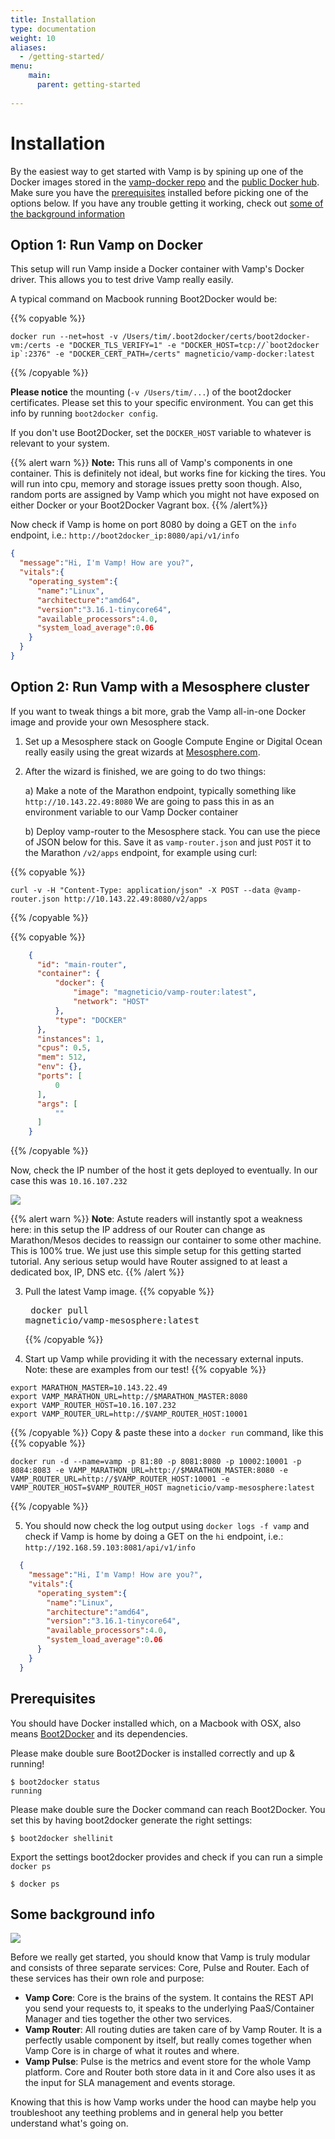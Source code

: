 ```yaml
---
title: Installation
type: documentation
weight: 10
aliases:
  - /getting-started/
menu:
    main:
      parent: getting-started
    
---
```


# Installation


By the easiest way to get started with Vamp is by spining up one of the Docker images stored
in the [vamp-docker repo](https://github.com/magneticio/vamp-docker) and the [public Docker hub](https://registry.hub.docker.com/repos/magneticio/). Make sure you have the [prerequisites](#prerequisites) installed before picking one of the options below. If you have any trouble getting it working, check out [some of the background information](#some-background-info)

## Option 1: Run Vamp on Docker

This setup will run Vamp inside a Docker container with Vamp's Docker driver. This allows you to test drive Vamp really easily.

A typical command on Macbook running Boot2Docker would be:

{{% copyable %}}
```
docker run --net=host -v /Users/tim/.boot2docker/certs/boot2docker-vm:/certs -e "DOCKER_TLS_VERIFY=1" -e "DOCKER_HOST=tcp://`boot2docker ip`:2376" -e "DOCKER_CERT_PATH=/certs" magneticio/vamp-docker:latest
```
{{% /copyable %}}

**Please notice** the mounting (`-v /Users/tim/...`) of the boot2docker certificates. Please set this to your specific environment. You can get this info by running `boot2docker config`.

If you don't use Boot2Docker, set the `DOCKER_HOST` variable to whatever is relevant to your system.

{{% alert warn %}}
**Note:** This runs all of Vamp's components in one container. This is definitely not ideal, but works fine for kicking the tires.
You will run into cpu, memory and storage issues pretty soon though. Also, random ports are assigned by Vamp which you might not have exposed on either Docker or your Boot2Docker Vagrant box.
{{% /alert%}}

Now check if Vamp is home on port 8080 by doing a GET on the `info` endpoint, i.e.: `http://boot2docker_ip:8080/api/v1/info`

```json
{
  "message":"Hi, I'm Vamp! How are you?",
  "vitals":{
    "operating_system":{
      "name":"Linux",
      "architecture":"amd64",
      "version":"3.16.1-tinycore64",
      "available_processors":4.0,
      "system_load_average":0.06
    }
  }
}
```

## Option 2: Run Vamp with a Mesosphere cluster

If you want to tweak things a bit more, grab the Vamp all-in-one Docker image and provide your own Mesosphere stack.

1. Set up a Mesosphere stack on Google Compute Engine or Digital
Ocean really easily using the great wizards at [Mesosphere.com](https://mesosphere.com/downloads/).

2. After the wizard is finished, we are going to do two things:

    a) Make a note of the Marathon endpoint, typically something like `http://10.143.22.49:8080`
    We are going to pass this in as an environment variable to our Vamp Docker container
    
    b) Deploy vamp-router to the Mesosphere stack. You can use the piece of JSON below for this. Save it as
    `vamp-router.json` and just `POST` it to the Marathon `/v2/apps` endpoint, for example using curl:

{{% copyable %}}

    curl -v -H "Content-Type: application/json" -X POST --data @vamp-router.json http://10.143.22.49:8080/v2/apps

{{% /copyable %}}

{{% copyable %}}
```json
    {
      "id": "main-router",
      "container": {
          "docker": {
              "image": "magneticio/vamp-router:latest",
              "network": "HOST"
          },
          "type": "DOCKER"
      },
      "instances": 1,
      "cpus": 0.5,
      "mem": 512,
      "env": {},
      "ports": [
          0
      ],
      "args": [
          ""
      ]
    }

```
{{% /copyable %}}        

  Now, check the IP number of the host it gets deployed to eventually. In our case this 
  was `10.16.107.232`
  
  ![](/img/marathon_router.png)

  {{% alert warn %}}
**Note**: Astute readers will instantly spot a weakness here: in this setup the IP address of our Router can change as Marathon/Mesos decides to reassign our container to some other machine. This
is 100% true. We just use this simple setup for this getting started tutorial. Any serious setup
would have Router assigned to at least a dedicated box, IP, DNS etc.
  {{% /alert %}}


3. Pull the latest Vamp image.
{{% copyable %}}<pre> docker pull magneticio/vamp-mesosphere:latest</pre>{{% /copyable %}}    

4. Start up Vamp while providing it with the necessary external inputs. Note: these are examples from our test!
{{% copyable %}}
```
export MARATHON_MASTER=10.143.22.49 
export VAMP_MARATHON_URL=http://$MARATHON_MASTER:8080
export VAMP_ROUTER_HOST=10.16.107.232
export VAMP_ROUTER_URL=http://$VAMP_ROUTER_HOST:10001 
```
{{% /copyable %}}
    Copy & paste these into a `docker run` command, like this
{{% copyable %}}

```
docker run -d --name=vamp -p 81:80 -p 8081:8080 -p 10002:10001 -p 8084:8083 -e VAMP_MARATHON_URL=http://$MARATHON_MASTER:8080 -e VAMP_ROUTER_URL=http://$VAMP_ROUTER_HOST:10001 -e VAMP_ROUTER_HOST=$VAMP_ROUTER_HOST magneticio/vamp-mesosphere:latest
```  
{{% /copyable %}}


5. You should now check the log output using `docker logs -f vamp` and check if Vamp is home by doing a GET on the `hi` endpoint, i.e.: `http://192.168.59.103:8081/api/v1/info`

```json
  {
    "message":"Hi, I'm Vamp! How are you?",
    "vitals":{
      "operating_system":{
        "name":"Linux",
        "architecture":"amd64",
        "version":"3.16.1-tinycore64",
        "available_processors":4.0,
        "system_load_average":0.06
      }
    }
  }
```

## Prerequisites

You should have Docker installed which, on a Macbook with OSX, also means [Boot2Docker](http://boot2docker.io/) and its dependencies. 

Please make double sure Boot2Docker is installed correctly and up & running!

    $ boot2docker status
    running

Please make double sure the Docker command can reach Boot2Docker. You set this by having boot2docker generate the right settings:

    $ boot2docker shellinit
    
Export the settings boot2docker provides and check if you can run a simple `docker ps`

    $ docker ps

## Some background info

<img src="/img/vamp_services.svg" id="get_started_overview">

Before we really get started, you should know that Vamp is truly modular and
consists of three separate services: Core, Pulse and Router. Each of these services has their own
role and purpose:

- **Vamp Core**: Core is the brains of the system. It contains the REST API you send your requests to,
it speaks to the underlying PaaS/Container Manager and ties together the other two services. 
- **Vamp Router**: All routing duties are taken care of by Vamp Router. It is a perfectly usable component
by itself, but really comes together when Vamp Core is in charge of what it routes and where.
- **Vamp Pulse**: Pulse is the metrics and event store for the whole Vamp platform. Core and Router both store data in it and Core also uses it as the input for SLA management and events storage.

Knowing that this is how Vamp works under the hood can maybe help you troubleshoot any teething problems and
in general help you better understand what's going on.